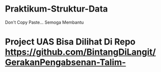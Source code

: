 # Praktikum-Struktur-Data
Don't Copy Paste...
Semoga Membantu
# Project UAS Bisa Dilihat Di Repo https://github.com/BintangDiLangit/GerakanPengabsenan-Talim-
